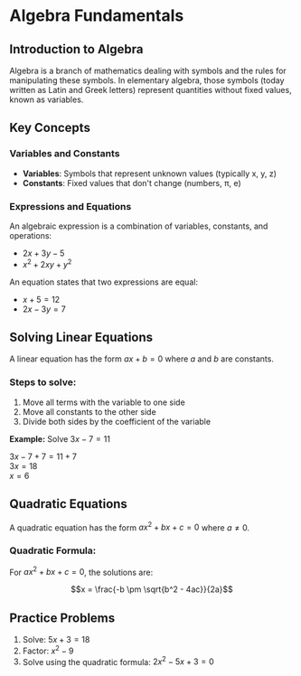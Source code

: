 # Algebra Fundamentals

## Introduction to Algebra

Algebra is a branch of mathematics dealing with symbols and the rules for manipulating these symbols. In elementary algebra, those symbols (today written as Latin and Greek letters) represent quantities without fixed values, known as variables.

## Key Concepts

### Variables and Constants

- **Variables**: Symbols that represent unknown values (typically x, y, z)
- **Constants**: Fixed values that don't change (numbers, π, e)

### Expressions and Equations

An algebraic expression is a combination of variables, constants, and operations:
- $2x + 3y - 5$
- $x^2 + 2xy + y^2$

An equation states that two expressions are equal:
- $x + 5 = 12$
- $2x - 3y = 7$

## Solving Linear Equations

A linear equation has the form $ax + b = 0$ where $a$ and $b$ are constants.

### Steps to solve:
1. Move all terms with the variable to one side
2. Move all constants to the other side
3. Divide both sides by the coefficient of the variable

**Example:**
Solve $3x - 7 = 11$

$3x - 7 + 7 = 11 + 7$  
$3x = 18$  
$x = 6$  

## Quadratic Equations

A quadratic equation has the form $ax^2 + bx + c = 0$ where $a \neq 0$.

### Quadratic Formula:
For $ax^2 + bx + c = 0$, the solutions are:

$$x = \frac{-b \pm \sqrt{b^2 - 4ac}}{2a}$$

## Practice Problems

1. Solve: $5x + 3 = 18$
2. Factor: $x^2 - 9$
3. Solve using the quadratic formula: $2x^2 - 5x + 3 = 0$ 